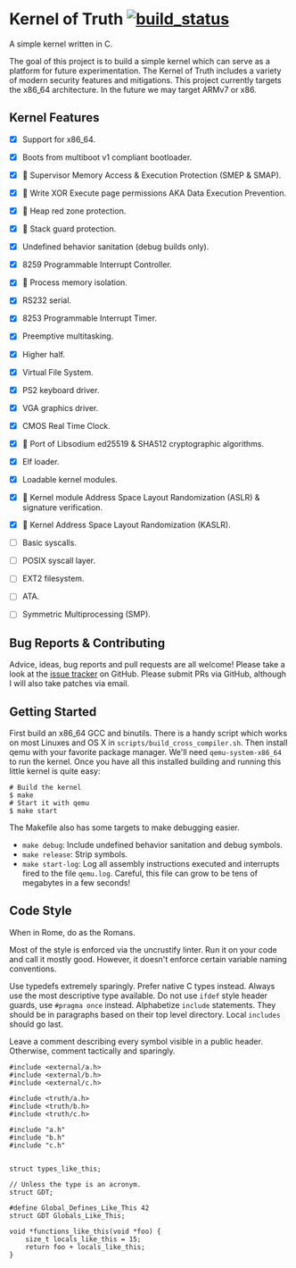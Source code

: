 Kernel of Truth [![build_status](https://travis-ci.org/iankronquist/kernel-of-truth.svg?branch=master)](https://travis-ci.org/iankronquist/kernel-of-truth)
===============

A simple kernel written in C.

The goal of this project is to build a simple kernel which can serve as a
platform for future experimentation. The Kernel of Truth includes a variety of
modern security features and mitigations.
This project currently targets the x86_64 architecture. In the future we may
target ARMv7 or x86.

Kernel Features
---------------
- [x] Support for x86_64.
- [x] Boots from multiboot v1 compliant bootloader.
- [x] 🔐 Supervisor Memory Access & Execution Protection (SMEP & SMAP).
- [x] 🔐 Write XOR Execute page permissions AKA Data Execution Prevention.
- [x] 🔐 Heap red zone protection.
- [x] 🔐 Stack guard protection.
- [x] Undefined behavior sanitation (debug builds only).
- [x] 8259 Programmable Interrupt Controller.
- [x] 🔐 Process memory isolation.
- [x] RS232 serial.
- [x] 8253 Programmable Interrupt Timer.
- [x] Preemptive multitasking.
- [x] Higher half.
- [x] Virtual File System.
- [x] PS2 keyboard driver.
- [x] VGA graphics driver.
- [x] CMOS Real Time Clock.
- [x] 🔐 Port of Libsodium ed25519 & SHA512 cryptographic algorithms.
- [x] Elf loader.
- [x] Loadable kernel modules.
- [x] 🔐 Kernel module Address Space Layout Randomization (ASLR) & signature verification.
- [x] 🔐 Kernel Address Space Layout Randomization (KASLR).
- [ ] Basic syscalls.
- [ ] POSIX syscall layer.
- [ ] EXT2 filesystem.
- [ ] ATA.
- [ ] Symmetric Multiprocessing (SMP).


Bug Reports & Contributing
--------------------------
Advice, ideas, bug reports and pull requests are all welcome! Please take a
look at the [issue tracker][issues] on GitHub. Please submit PRs via GitHub,
although I will also take patches via email.

Getting Started
---------------
First build an x86_64 GCC and binutils. There is a handy script which works on
most Linuxes and OS X in `scripts/build_cross_compiler.sh`.
Then install qemu with your favorite package manager. We'll need
`qemu-system-x86_64` to run the kernel. Once you have all this installed
building and running this little kernel is quite easy:
```
# Build the kernel
$ make
# Start it with qemu
$ make start
```

The Makefile also has some targets to make debugging easier.
* `make debug`: Include undefined behavior sanitation and debug symbols.
* `make release`: Strip symbols.
* `make start-log`: Log all assembly instructions executed and interrupts fired
  to the file `qemu.log`. Careful, this file can grow to be tens of megabytes
  in a few seconds!

Code Style
----------

When in Rome, do as the Romans.

Most of the style is enforced via the uncrustify linter. Run it on your code
and call it mostly good. However, it doesn't enforce certain variable naming
conventions.

Use typedefs extremely sparingly. Prefer native C types instead. Always use the
most descriptive type available.
Do not use `ifdef` style header guards, use `#pragma once` instead.
Alphabetize `include` statements. They should be in paragraphs based on their
top level directory. Local `includes` should go last.

Leave a comment describing every symbol visible in a public header.
Otherwise, comment tactically and sparingly.

```
#include <external/a.h>
#include <external/b.h>
#include <external/c.h>

#include <truth/a.h>
#include <truth/b.h>
#include <truth/c.h>

#include "a.h"
#include "b.h"
#include "c.h"


struct types_like_this;

// Unless the type is an acronym.
struct GDT;

#define Global_Defines_Like_This 42
struct GDT Globals_Like_This;

void *functions_like_this(void *foo) {
    size_t locals_like_this = 15;
    return foo + locals_like_this;
}
```
[issues]:https://github.com/iankronquist/kernel-of-truth/issues
